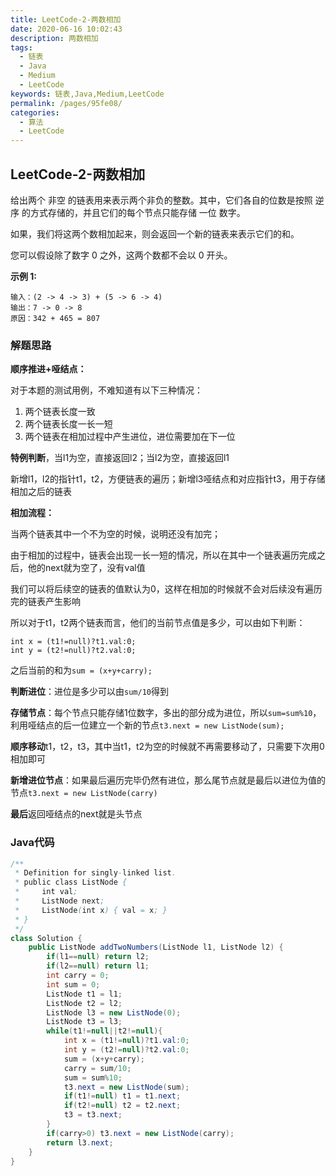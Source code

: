 ```yaml
---
title: LeetCode-2-两数相加
date: 2020-06-16 10:02:43
description: 两数相加
tags: 
  - 链表
  - Java
  - Medium
  - LeetCode
keywords: 链表,Java,Medium,LeetCode
permalink: /pages/95fe08/
categories: 
  - 算法
  - LeetCode
---
```


## LeetCode-2-两数相加

给出两个 非空 的链表用来表示两个非负的整数。其中，它们各自的位数是按照 逆序 的方式存储的，并且它们的每个节点只能存储 一位 数字。

如果，我们将这两个数相加起来，则会返回一个新的链表来表示它们的和。

您可以假设除了数字 0 之外，这两个数都不会以 0 开头。

 <!--more-->

**示例 1:**

```
输入：(2 -> 4 -> 3) + (5 -> 6 -> 4)
输出：7 -> 0 -> 8
原因：342 + 465 = 807
```

### 解题思路

**顺序推进+哑结点：**

对于本题的测试用例，不难知道有以下三种情况：

1. 两个链表长度一致
2. 两个链表长度一长一短
3. 两个链表在相加过程中产生进位，进位需要加在下一位

**特例判断**，当l1为空，直接返回l2；当l2为空，直接返回l1

新增l1，l2的指针t1，t2，方便链表的遍历；新增l3哑结点和对应指针t3，用于存储相加之后的链表

**相加流程：**

当两个链表其中一个不为空的时候，说明还没有加完；

由于相加的过程中，链表会出现一长一短的情况，所以在其中一个链表遍历完成之后，他的next就为空了，没有val值

我们可以将后续空的链表的值默认为0，这样在相加的时候就不会对后续没有遍历完的链表产生影响

所以对于t1，t2两个链表而言，他们的当前节点值是多少，可以由如下判断：

```
int x = (t1!=null)?t1.val:0;
int y = (t2!=null)?t2.val:0;
```

之后当前的和为`sum = (x+y+carry);`

**判断进位**：进位是多少可以由`sum/10`得到

**存储节点**：每个节点只能存储1位数字，多出的部分成为进位，所以`sum=sum%10`，利用哑结点的后一位建立一个新的节点`t3.next = new ListNode(sum);`

**顺序移动**t1，t2，t3，其中当t1，t2为空的时候就不再需要移动了，只需要下次用0相加即可

**新增进位节点**：如果最后遍历完毕仍然有进位，那么尾节点就是最后以进位为值的节点`t3.next = new ListNode(carry)`

**最后**返回哑结点的next就是头节点

### Java代码

```java
/**
 * Definition for singly-linked list.
 * public class ListNode {
 *     int val;
 *     ListNode next;
 *     ListNode(int x) { val = x; }
 * }
 */
class Solution {
    public ListNode addTwoNumbers(ListNode l1, ListNode l2) {
        if(l1==null) return l2;
        if(l2==null) return l1;
        int carry = 0;
        int sum = 0;
        ListNode t1 = l1;
        ListNode t2 = l2;
        ListNode l3 = new ListNode(0);
        ListNode t3 = l3;
        while(t1!=null||t2!=null){
            int x = (t1!=null)?t1.val:0;
            int y = (t2!=null)?t2.val:0;
            sum = (x+y+carry);
            carry = sum/10;
            sum = sum%10;
            t3.next = new ListNode(sum);
            if(t1!=null) t1 = t1.next;
            if(t2!=null) t2 = t2.next;
            t3 = t3.next;
        }
        if(carry>0) t3.next = new ListNode(carry);
        return l3.next;
    }
}
```

